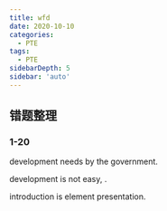 ```yaml
---
title: wfd
date: 2020-10-10
categories:
  - PTE
tags:
  - PTE
sidebarDepth: 5
sidebar: 'auto'
---
```


## 错题整理

### 1-20

<hide txt='Economic'></hide> development needs <hide txt='to be supported'></hide> by the government.

<hide txt='Although sustainable'></hide> development is not easy, <hide txt='it is an unavoidable responsibility'></hide>.

<hide txt='An'></hide> introduction is <hide txt='an essential'></hide> element <hide txt='of'></hide> presentation.

